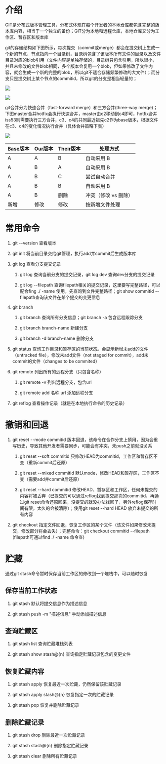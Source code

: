 # 介绍

GIT是分布式版本管理工具，分布式体现在每个开发者的本地仓库都包含完整的版本库内容，相当于一个独立的备份；GIT分为本地和远程仓库，本地仓库又分为工作区、暂存区和版本库

git的存储结构如下图所示，每次提交（commit或merge）都会在提交树上生成一个新的节点，节点指向一个目录树，目录树包含了该版本所有文件的目录以及文件目录对应的blob引用（文件内容是单独存储的，目录树只包含引用，所以很小，并且未修改的文件blob相同，多个版本会复用一个blob，但如果修改了文件内容，就会生成一个新的完整的blob，所以git不适合存储频繁修改的大文件）；而分支只是提交树上某个节点的commitid，所以git的分支是相当轻量的；

![](C:\mdnotes\image\2025-04-09-16-36-53-image.png)

![](C:\mdnotes\image\2025-04-09-16-36-14-image.png)

git合并分为快速合并（fast-forward merge）和三方合并(three-way merge)；下图master合并hotfix会执行快速合并，master由c2移动到c4即可，hotfix合并iss53则需要执行三方合并，c3、c4的共同最近祖先c2作为base版本，根据文件在c3、c4的变化情况执行合并（具体合并策略下表）

![](C:\mdnotes\image\2025-04-09-17-18-39-image.png)

| Base版本 | Our版本 | Their版本 | 处理方式         |
| ------ | ----- | ------- | ------------ |
| A      | A     | B       | 自动采用 B       |
| A      | B     | A       | 自动采用 B       |
| A      | B     | C       | 尝试自动合并       |
| A      | B     | B       | 自动采用 B       |
| A      | B     | 删除      | 冲突（修改 vs 删除） |
| 新增     | 修改    | 修改      | 按新增文件处理      |

# 常用命令

1. git --version 查看版本

2. git init 将当前目录交给git管理，执行add并commit后生成版本库

3. git log 查看分支提交记录
   
   1. git log 查询当前分支的提交记录，git log dev 查询dev分支的提交记录
   
   2. git log --filepath 查询filepath相关的提交记录，这里要写完整路径，可以配合fing ./ -name 使用，先查询到文件完整路径；git show commitid --filepath查询该文件在某个提交的变更信息

4. git branch
   
   1. git branch 查询所有分支信息；git branch -a 包含远程跟踪分支
   
   2. git branch branch-name 新建分支
   
   3. git branch -d branch-name 删除分支

5. git status 查询工作目录和暂存区的当前状态。会显示新增未add的文件（untracked file），修改未add文件（not staged for commit），add未commit的文件（changes to be commited）

6. git remote 列出所有的远程分支（只包含名称）
   
   1. git remote -v 列出远程分支，包含url
   
   2. git remote add 名称 url  添加远程分支

7. git reflog 查看操作记录（就是在本地执行命令的历史记录）

# 撤销和回退

1. git reset --mode commitid 版本回退，该命令在合作分支上慎用，因为会重写历史，导致其他开发者需要同步，可能会有冲突，未push之前就没关系
   
   1. git reset --soft commitid 只修改HEAD为commitid，工作区和暂存区不变（重新commit后还原）
   
   2. git reset --mixed commitid 默认mode，修改HEAD和暂存区，工作区不变（需要add并commit后还原）
   
   3. git reset --hard commitid 修改HEAD、暂存区和工作区，任何未提交的内容将被丢弃（已提交的可以通过reflog找到提交那次的commitid，再通过git reset命令还原回来，没提交的就没办法找回了，另外reflog保存时间有限，太久的会被清除）；使用git reset --hard HEAD 放弃未提交的所有内容

2. git checkout 指定文件回退，恢复工作区的某个文件（该文件如果修改未提交，修改部分将会丢失）；完整命令：git checkout commitid --filepath (filepath可通过find ./ -name 命令查)

# 贮藏

通过git stash命令暂时保存当前工作区的修改到一个堆栈中，可以随时恢复

## 保存当前工作状态

1. git stash 默认将提交信息作为描述信息

2. git stash push -m "描述信息"  手动添加描述信息

## 查询贮藏区

1. git stash list 查询贮藏堆栈列表

2. git stash show stash@{n} 查询指定贮藏记录包含的变更文件

## 恢复贮藏内容

1. git stash apply 恢复最近一次贮藏，仍然保留该贮藏记录

2. git stash apply stash@{n} 恢复指定一次的贮藏记录

3. git stash pop 恢复并删除贮藏记录

## 删除贮藏记录

1. git stash drop 删除最近一次贮藏记录

2. git stash stash@{n} 删除指定贮藏记录

3. git stash clear 删除所有贮藏记录
